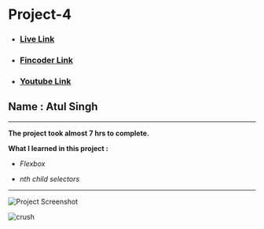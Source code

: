 # Project-4

- ### [Live Link](https://ineuron-live-class-project-4.netlify.app/ "Netlify")
- ### [Fincoder Link](https://www.findcoder.io/project/data-analytics-landing-page/63a6d2251c4320115612aebf)

- ### [Youtube Link](https://www.youtube.com/@coderbynature)

## Name : Atul Singh

---

**The project took almost 7 hrs to complete.**

**What I learned in this project :**

- _Flexbox_

- _nth child selectors_

---

![Project Screenshot](https://img.shields.io/badge/LiveClass-Project--4-blue)


![crush](https://user-images.githubusercontent.com/112545072/211023836-1d32dab9-82f6-42c6-b4fc-08ce5e1d6f77.jpg)
